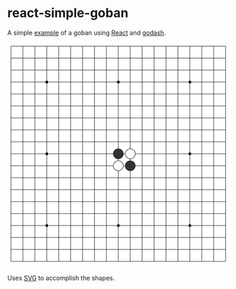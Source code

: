 # react-simple-goban

A simple [example](http://duckpunch.github.io/react-simple-goban) of a goban using [React](https://facebook.github.io/react/index.html) and [godash](https://github.com/duckpunch/godash).

![screenshot](https://raw.githubusercontent.com/duckpunch/react-simple-goban/master/board.png)

Uses [SVG](https://developer.mozilla.org/en-US/docs/Web/SVG) to accomplish the shapes.
